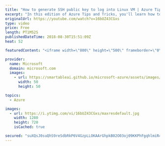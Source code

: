 ```yaml
---
title: "How to generate SSH public key to log into Linux VM | Azure Tips and Tricks"
excerpt: "In this edition of Azure Tips and Tricks, you'll learn how to generate SSH public keys to log into a Linux VM with Cloud Shell and BASH on Windows 10. Watch how you can automatically log into a VM without having to put in a password if you SSH into the server.  For more tips and tricks, visit: http://azuredev.tips/"
originalUrl: https://youtube.com/watch?v=16bUZ43CGxs
type: video
price: Free
length: PT1M52S
publishedDateTime: 2018-08-30T15:51:09Z
heat: 52

featuredContent: "<iframe width=\"800\" height=\"500\" frameborder=\"0\" src=\"https://www.youtube.com/embed/16bUZ43CGxs\" allow=\"accelerometer; autoplay; encrypted-media; gyroscope; picture-in-picture\" allowfullscreen></iframe>"

provider:
  name: Microsoft
  domain: microsoft.com
  images:
    - url: https://smartableai.github.io/microsoft-azure/assets/images/organizations/microsoft.com-50x50.jpg
      width: 50
      height: 50

topics:
  - Azure

images:
  - url: https://i.ytimg.com/vi/16bUZ43CGxs/maxresdefault.jpg
    width: 1280
    height: 720
    isCached: true

secured: "suXQsJ0suQhS9reSdbRkP6V4GzpLLOKAArGhpkB02O03oj09KKPhFgqhlmiR4s6PGA6duz3gPSiD2qBh2mPzJ10vEsQyvxnZtrjFgAbAVgKtAVIntev9Zmla9reiuK2nw2rIgiG5TEN0XJj8Qv3CUx0jPRhAvcI1h3HRq+4HzbNAMpF8g3Cwnya3u9LabBraCzjJdW+JB70ulytegFHBt8fi0cc7EHVbqb2SL8HWw/CP5EX0L5XQHqEqJ1ZJ4ptVjklRmiKp2pGgyirMuvGhgl5ZJYcuqLNb+hIKf1je8qrWYciiC/NXu2aMTcoRv/G+x1TuTr7hrWFQi/VEOIkfWUfPGPbNs3KEgPu4kZi1RrpEvGWKmBJPncWh35aJHT0s0PbIyolUPE6ICLW+18ujUe765VP/5fIusHm0Np8oSKQ=;1JM6nq0KsAjrcLgwc1YO7w=="
---
```


